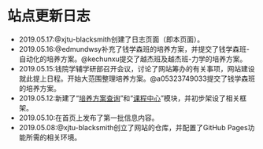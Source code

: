 # 站点更新日志
- 2019.05.17:@xjtu-blacksmith创建了日志页面（即本页面）。
- 2019.05.16:@edmundwsy补充了钱学森班的培养方案，并提交了钱学森班-自动化的培养方案。@kechunxu提交了越杰班及越杰班-力学的培养方案。
- 2019.05.15:钱院学辅学研部召开会议，讨论了网站筹办的有关事项，网站建设就此提上日程。开始大范围整理培养方案。@a05323749033提交了钱学森班的培养方案。
- 2019.05.12:新建了“[培养方案查询](/program/)”和“[课程中心](/course/)”模块，并初步架设了相关框架。
- 2019.05.10:在首页上发布了第一批信息内容。
- 2019.05.08:@xjtu-blacksmith创立了网站的仓库，并配置了GitHub Pages功能所需的相关环境。
